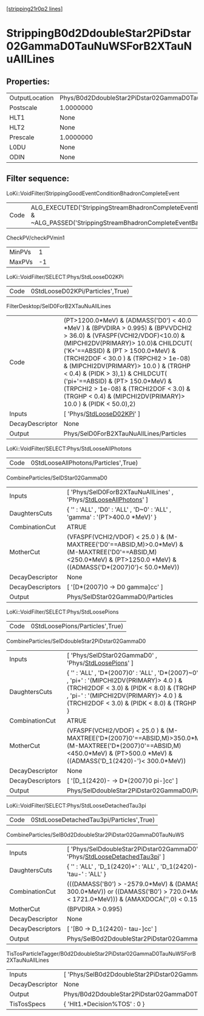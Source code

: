 [[stripping21r0p2 lines]](./stripping21r0p2-index)

# StrippingB0d2DdoubleStar2PiDstar02GammaD0TauNuWSForB2XTauNuAllLines

## Properties:

|                |                                                                           |
|----------------|---------------------------------------------------------------------------|
| OutputLocation | Phys/B0d2DdoubleStar2PiDstar02GammaD0TauNuWSForB2XTauNuAllLines/Particles |
| Postscale      | 1.0000000                                                                 |
| HLT1           | None                                                                      |
| HLT2           | None                                                                      |
| Prescale       | 1.0000000                                                                 |
| L0DU           | None                                                                      |
| ODIN           | None                                                                      |

## Filter sequence:

LoKi::VoidFilter/StrippingGoodEventConditionBhadronCompleteEvent

|      |                                                                                                                          |
|------|--------------------------------------------------------------------------------------------------------------------------|
| Code | ALG_EXECUTED('StrippingStreamBhadronCompleteEventBadEvent') & ~ALG_PASSED('StrippingStreamBhadronCompleteEventBadEvent') |

CheckPV/checkPVmin1

|        |     |
|--------|-----|
| MinPVs | 1   |
| MaxPVs | -1  |

LoKi::VoidFilter/SELECT:Phys/StdLooseD02KPi

|      |                                  |
|------|----------------------------------|
| Code | 0StdLooseD02KPi/Particles',True) |

FilterDesktop/SelD0ForB2XTauNuAllLines

|                 |                                                                                                                                                                                                                                                                                                                                                                                                                                                                                  |
|-----------------|----------------------------------------------------------------------------------------------------------------------------------------------------------------------------------------------------------------------------------------------------------------------------------------------------------------------------------------------------------------------------------------------------------------------------------------------------------------------------------|
| Code            | (PT\>1200.0\*MeV) & (ADMASS('D0') \< 40.0 \*MeV ) & (BPVDIRA \> 0.995) & (BPVVDCHI2 \> 36.0) & (VFASPF(VCHI2/VDOF)\<10.0) & (MIPCHI2DV(PRIMARY)\> 10.0)& CHILDCUT( ('K+'==ABSID) & (PT \> 1500.0\*MeV) & (TRCHI2DOF \< 30.0 ) & (TRPCHI2 \> 1e-08) & (MIPCHI2DV(PRIMARY)\> 10.0 ) & (TRGHP \< 0.4) & (PIDK \> 3),1) & CHILDCUT( ('pi+'==ABSID) & (PT\> 150.0\*MeV) & (TRPCHI2 \> 1e-08) & (TRCHI2DOF \< 3.0) & (TRGHP \< 0.4) & (MIPCHI2DV(PRIMARY)\> 10.0 ) & (PIDK \< 50.0),2) |
| Inputs          | [ 'Phys/[StdLooseD02KPi](./stripping21r0p2-commonparticles-stdloosed02kpi)' ]                                                                                                                                                                                                                                                                                                                                                                                                  |
| DecayDescriptor | None                                                                                                                                                                                                                                                                                                                                                                                                                                                                             |
| Output          | Phys/SelD0ForB2XTauNuAllLines/Particles                                                                                                                                                                                                                                                                                                                                                                                                                                          |

LoKi::VoidFilter/SELECT:Phys/StdLooseAllPhotons

|      |                                      |
|------|--------------------------------------|
| Code | 0StdLooseAllPhotons/Particles',True) |

CombineParticles/SelDStar02GammaD0

|                  |                                                                                                                                                                           |
|------------------|---------------------------------------------------------------------------------------------------------------------------------------------------------------------------|
| Inputs           | [ 'Phys/SelD0ForB2XTauNuAllLines' , 'Phys/[StdLooseAllPhotons](./stripping21r0p2-commonparticles-stdlooseallphotons)' ]                                                 |
| DaughtersCuts    | { '' : 'ALL' , 'D0' : 'ALL' , 'D~0' : 'ALL' , 'gamma' : '(PT\>400.0 \*MeV)' }                                                                                             |
| CombinationCut   | ATRUE                                                                                                                                                                     |
| MotherCut        | (VFASPF(VCHI2/VDOF) \< 25.0 ) & (M-MAXTREE('D0'==ABSID,M)\>0.0\*MeV) & (M-MAXTREE('D0'==ABSID,M)\<250.0\*MeV) & (PT\>1250.0 \*MeV) & ((ADMASS('D\*(2007)0')\< 50.0\*MeV)) |
| DecayDescriptor  | None                                                                                                                                                                      |
| DecayDescriptors | [ '[D\*(2007)0 -\> D0 gamma]cc' ]                                                                                                                                     |
| Output           | Phys/SelDStar02GammaD0/Particles                                                                                                                                          |

LoKi::VoidFilter/SELECT:Phys/StdLoosePions

|      |                                 |
|------|---------------------------------|
| Code | 0StdLoosePions/Particles',True) |

CombineParticles/SelDdoubleStar2PiDstar02GammaD0

|                  |                                                                                                                                                                                                                                                           |
|------------------|-----------------------------------------------------------------------------------------------------------------------------------------------------------------------------------------------------------------------------------------------------------|
| Inputs           | [ 'Phys/SelDStar02GammaD0' , 'Phys/[StdLoosePions](./stripping21r0p2-commonparticles-stdloosepions)' ]                                                                                                                                                  |
| DaughtersCuts    | { '' : 'ALL' , 'D\*(2007)0' : 'ALL' , 'D\*(2007)~0' : 'ALL' , 'pi+' : '(MIPCHI2DV(PRIMARY)\> 4.0 ) & (TRCHI2DOF \< 3.0) & (PIDK \< 8.0) & (TRGHP \< 0.6)' , 'pi-' : '(MIPCHI2DV(PRIMARY)\> 4.0 ) & (TRCHI2DOF \< 3.0) & (PIDK \< 8.0) & (TRGHP \< 0.6)' } |
| CombinationCut   | ATRUE                                                                                                                                                                                                                                                     |
| MotherCut        | (VFASPF(VCHI2/VDOF) \< 25.0 ) & (M-MAXTREE('D\*(2007)0'==ABSID,M)\>350.0\*MeV) & (M-MAXTREE('D\*(2007)0'==ABSID,M)\<450.0\*MeV) & (PT\>500.0 \*MeV) & ((ADMASS('D_1(2420)-')\< 300.0\*MeV))                                                               |
| DecayDescriptor  | None                                                                                                                                                                                                                                                      |
| DecayDescriptors | [ '[D_1(2420)- -\> D\*(2007)0 pi-]cc' ]                                                                                                                                                                                                               |
| Output           | Phys/SelDdoubleStar2PiDstar02GammaD0/Particles                                                                                                                                                                                                            |

LoKi::VoidFilter/SELECT:Phys/StdLooseDetachedTau3pi

|      |                                          |
|------|------------------------------------------|
| Code | 0StdLooseDetachedTau3pi/Particles',True) |

CombineParticles/SelB0d2DdoubleStar2PiDstar02GammaD0TauNuWS

|                  |                                                                                                                                                                    |
|------------------|--------------------------------------------------------------------------------------------------------------------------------------------------------------------|
| Inputs           | [ 'Phys/SelDdoubleStar2PiDstar02GammaD0' , 'Phys/[StdLooseDetachedTau3pi](./stripping21r0p2-commonparticles-stdloosedetachedtau3pi)' ]                           |
| DaughtersCuts    | { '' : 'ALL' , 'D_1(2420)+' : 'ALL' , 'D_1(2420)-' : 'ALL' , 'tau+' : 'ALL' , 'tau-' : 'ALL' }                                                                     |
| CombinationCut   | (((DAMASS('B0') \> -2579.0\*MeV) & (DAMASS('B0') \< 300.0\*MeV)) or ((DAMASS('B0') \> 720.0\*MeV) & (DAMASS('B0') \< 1721.0\*MeV))) & (AMAXDOCA('',0) \< 0.15\*mm) |
| MotherCut        | (BPVDIRA \> 0.995)                                                                                                                                                 |
| DecayDescriptor  | None                                                                                                                                                               |
| DecayDescriptors | [ '[B0 -\> D_1(2420)- tau-]cc' ]                                                                                                                               |
| Output           | Phys/SelB0d2DdoubleStar2PiDstar02GammaD0TauNuWS/Particles                                                                                                          |

TisTosParticleTagger/B0d2DdoubleStar2PiDstar02GammaD0TauNuWSForB2XTauNuAllLines

|                 |                                                                           |
|-----------------|---------------------------------------------------------------------------|
| Inputs          | [ 'Phys/SelB0d2DdoubleStar2PiDstar02GammaD0TauNuWS' ]                   |
| DecayDescriptor | None                                                                      |
| Output          | Phys/B0d2DdoubleStar2PiDstar02GammaD0TauNuWSForB2XTauNuAllLines/Particles |
| TisTosSpecs     | { 'Hlt1.\*Decision%TOS' : 0 }                                             |
